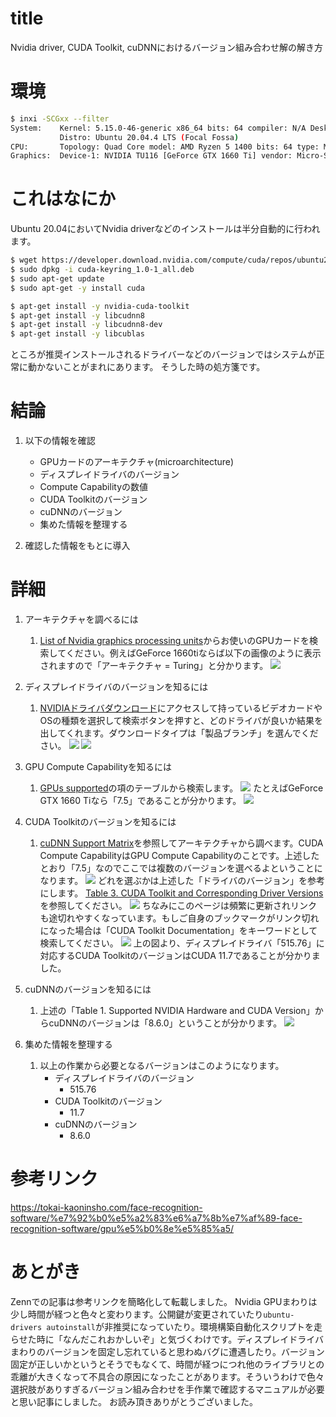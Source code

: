# title
Nvidia driver, CUDA Toolkit, cuDNNにおけるバージョン組み合わせ解の解き方
# 環境
```bash
$ inxi -SCGxx --filter
System:    Kernel: 5.15.0-46-generic x86_64 bits: 64 compiler: N/A Desktop: Unity wm: gnome-shell dm: GDM3 
           Distro: Ubuntu 20.04.4 LTS (Focal Fossa) 
CPU:       Topology: Quad Core model: AMD Ryzen 5 1400 bits: 64 type: MT MCP arch: Zen rev: 1 L2 cache: 2048 KiB 
Graphics:  Device-1: NVIDIA TU116 [GeForce GTX 1660 Ti] vendor: Micro-Star MSI driver: nvidia v: 515.65.01 bus ID: 08:00.0 
```

# これはなにか
Ubuntu 20.04においてNvidia driverなどのインストールは半分自動的に行われます。
```bash
$ wget https://developer.download.nvidia.com/compute/cuda/repos/ubuntu2004/x86_64/cuda-keyring_1.0-1_all.deb
$ sudo dpkg -i cuda-keyring_1.0-1_all.deb
$ sudo apt-get update
$ sudo apt-get -y install cuda

$ apt-get install -y nvidia-cuda-toolkit
$ apt-get install -y libcudnn8
$ apt-get install -y libcudnn8-dev
$ apt-get install -y libcublas
```
ところが推奨インストールされるドライバーなどのバージョンではシステムが正常に動かないことがまれにあります。
そうした時の処方箋です。
# 結論
1. 以下の情報を確認
    - GPUカードのアーキテクチャ(microarchitecture)
    - ディスプレイドライバのバージョン
    - Compute Capabilityの数値
    - CUDA Toolkitのバージョン
    - cuDNNのバージョン
    - 集めた情報を整理する

2. 確認した情報をもとに導入

# 詳細
1. アーキテクチャを調べるには
   1. [List of Nvidia graphics processing units](https://en.wikipedia.org/wiki/List_of_Nvidia_graphics_processing_units)からお使いのGPUカードを検索してください。例えばGeForce 1660tiならば以下の画像のように表示されますので「アーキテクチャ = Turing」と分かります。
   ![](img/PASTE_IMAGE_2022-11-03-18-04-25.png)
2. ディスプレイドライバのバージョンを知るには
   1. [NVIDIAドライバダウンロード](https://www.nvidia.co.jp/Download/index.aspx?lang=jp)にアクセスして持っているビデオカードやOSの種類を選択して検索ボタンを押すと、どのドライバが良いか結果を出してくれます。ダウンロードタイプは「製品ブランチ」を選んでください。
   ![](img/PASTE_IMAGE_2022-11-03-18-06-01.png)
   ![](img/PASTE_IMAGE_2022-11-03-18-06-18.png)
3. GPU Compute Capabilityを知るには
   1. [GPUs supported](https://en.wikipedia.org/wiki/CUDA#GPUs_supported)の項のテーブルから検索します。
   ![](img/PASTE_IMAGE_2022-11-03-18-41-25.png)
   たとえばGeForce GTX 1660 Tiなら「7.5」であることが分かります。
   ![](img/PASTE_IMAGE_2022-11-03-18-41-52.png)
4. CUDA Toolkitのバージョンを知るには
   1. [cuDNN Support Matrix](https://docs.nvidia.com/deeplearning/cudnn/support-matrix/index.html#abstract)を参照してアーキテクチャから調べます。CUDA Compute CapabilityはGPU Compute Capabilityのことです。上述したとおり「7.5」なのでここでは複数のバージョンを選べるよということになります。
   ![](img/PASTE_IMAGE_2022-11-03-18-43-16.png)
   どれを選ぶかは上述した「ドライバのバージョン」を参考にします。
   [Table 3. CUDA Toolkit and Corresponding Driver Versions](https://docs.nvidia.com/cuda/cuda-toolkit-release-notes/index.html#cuda-major-component-versions__table-cuda-toolkit-driver-versions)を参照してください。
   ![](img/PASTE_IMAGE_2022-11-03-18-44-15.png)
   ちなみにこのページは頻繁に更新されリンクも途切れやすくなっています。もしご自身のブックマークがリンク切れになった場合は「CUDA Toolkit Documentation」をキーワードとして検索してください。
   ![](img/PASTE_IMAGE_2022-11-03-18-44-59.png)
   上の図より、ディスプレイドライバ「515.76」に対応するCUDA ToolkitのバージョンはCUDA 11.7であることが分かりました。
   
5. cuDNNのバージョンを知るには
   1. 上述の「Table 1. Supported NVIDIA Hardware and CUDA Version」からcuDNNのバージョンは「8.6.0」ということが分かります。
   ![](img/PASTE_IMAGE_2022-11-03-18-46-17.png)
6. 集めた情報を整理する
   1. 以上の作業から必要となるバージョンはこのようになります。
       - ディスプレイドライバのバージョン
           - 515.76
       - CUDA Toolkitのバージョン
           - 11.7
       - cuDNNのバージョン
           - 8.6.0


# 参考リンク
https://tokai-kaoninsho.com/face-recognition-software/%e7%92%b0%e5%a2%83%e6%a7%8b%e7%af%89-face-recognition-software/gpu%e5%b0%8e%e5%85%a5/
# あとがき
Zennでの記事は参考リンクを簡略化して転載しました。
Nvidia GPUまわりは少し時間が経つと色々と変わります。公開鍵が変更されていたり`ubuntu-drivers autoinstall`が非推奨になっていたり。環境構築自動化スクリプトを走らせた時に「なんだこれおかしいぞ」と気づくわけです。ディスプレイドライバまわりのバージョンを固定し忘れていると思わぬバグに遭遇したり。バージョン固定が正しいかというとそうでもなくて、時間が経つにつれ他のライブラリとの乖離が大きくなって不具合の原因になったことがあります。そういうわけで色々選択肢がありすぎるバージョン組み合わせを手作業で確認するマニュアルが必要と思い記事にしました。
お読み頂きありがとうございました。